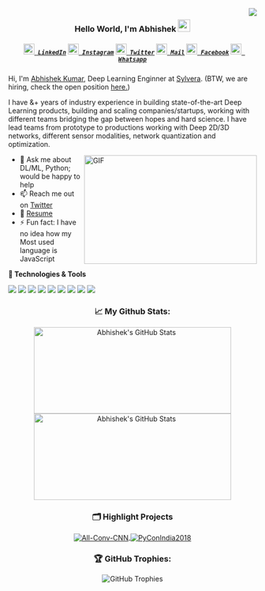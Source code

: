 <img align="right" src="https://visitor-badge.glitch.me/badge?page_id=iabhi7.iabhi7">
<h3 align="center">
  Hello World, I'm Abhishek <img src="https://media.giphy.com/media/hvRJCLFzcasrR4ia7z/giphy.gif" width="25px"
</h3>
<h5 align="center">
  <code><a href="https://www.linkedin.com/in/iabhi7/" title="LinkedIn Profile"><img width="22" src="https://cdn.jsdelivr.net/npm/simple-icons@v3/icons/linkedin.svg"> LinkedIn</a></code>
  <code><a href="https://www.instagram.com/abhishektiwari07/" title="Instagram Profile"><img width="22" src="https://cdn.jsdelivr.net/npm/simple-icons@v3/icons/instagram.svg"> Instagram</a></code>
  <code><a href="https://twitter.com/iabhi0" title="Twitter Profile"><img width="22" src="https://cdn.jsdelivr.net/npm/simple-icons@v3/icons/twitter.svg"> Twitter</a></code>
  <code><a href="mailto:me@iabhi.in" title="Email Me"><img width="22" src="https://cdn.jsdelivr.net/npm/simple-icons@v3/icons/gmail.svg"> Mail</a></code>
  <code><a href="https://www.facebook.com/iabhi007/" title="Facebook Profile"><img width="22" src="https://cdn.jsdelivr.net/npm/simple-icons@v3/icons/facebook.svg"> Facebook</a></code>
  <code><a href="https://api.whatsapp.com/send?phone=919622061677" title="Whatsapp Me"><img width="22" src="https://cdn.jsdelivr.net/npm/simple-icons@v3/icons/whatsapp.svg"> Whatsapp</a></code>
</h5>


Hi, I'm [Abhishek Kumar](https://iabhi.in/), Deep Learning Enginner at [Sylvera](https://sylvera.com/). (BTW, we are hiring, check the open position [here.](https://apply.workable.com/sylvera/))

I have &+ years of industry experience in building state-of-the-art Deep Learning products, building and scaling companies/startups, working with different teams bridging the gap between hopes and hard science. I have lead teams from prototype to productions working with Deep 2D/3D networks, different sensor modalities, network quantization and optimization.


  <img align="right" alt="GIF" src="https://github.com/abhisheknaiidu/abhisheknaiidu/blob/master/code.gif?raw=true" width="350" height="220" />
  
- 💬 Ask me about DL/ML, Python; would be happy to help
- 📫 Reach me out on [Twitter](https://twitter.com/iabhi0)
- 📝 [Resume](https://drive.google.com/file/d/1EW8qdt3z-fsRh_OLrv4DG3W3Qmy6GCgV/view)
- ⚡ Fun fact: I have no idea how my Most used language is JavaScript


**🔧 Technologies & Tools**

![](https://img.shields.io/badge/OS-Linux-informational?style=flat&logo=linux&logoColor=white&color=6aa6f8)
![](https://img.shields.io/badge/Editor-PyCharm-informational?style=flat&logo=pycharm&logoColor=white&color=6aa6f8)
![](https://img.shields.io/badge/Code-Python-informational?style=flat&logo=python&logoColor=white&color=6aa6f8)
![](https://img.shields.io/badge/Code-PyTorch-informational?style=flat&logo=pytorch&logoColor=white&color=6aa6f8)
![](https://img.shields.io/badge/Code-NumPy-informational?style=flat&logo=numpy&logoColor=white&color=6aa6f8)
![](https://img.shields.io/badge/Code-Keras-informational?style=flat&logo=keras&logoColor=white&color=6aa6f8)
![](https://img.shields.io/badge/Shell-Bash-informational?style=flat&logo=gnu-bash&logoColor=white&color=6aa6f8)
![](https://img.shields.io/badge/Tools-PostgreSQL-informational?style=flat&logo=postgresql&logoColor=white&color=6aa6f8)
![](https://img.shields.io/badge/Tools-Docker-informational?style=flat&logo=docker&logoColor=white&color=6aa6f8)



<h3 align="center">📈 My Github Stats:</h3>
<p align="center">
<a href="https://github.com/iabhi7/iabhi7">
  <img height=175 width=400 align="center" src="https://github-readme-stats.vercel.app/api/top-langs/?username=iabhi7&hide=c%2B%2B,css,html&title_color=6aa6f8&text_color=8a919a&icon_color=6aa6f8&bg_color=0e1116&layout=compact" alt="Abhishek's GitHub Stats" />
</a>
<a href="https://github.com/iabhi7/iabhi7">
  <img height=175 width=400 align="center" src="https://github-readme-stats.vercel.app/api?username=iabhi7&show_icons=true&count_private=true&title_color=6aa6f8&text_color=8a919a&icon_color=6aa6f8&bg_color=0e1116" alt="Abhishek's GitHub Stats" />
</a>
</p>

<h3 align="center">🗂️ Highlight Projects</h3>
<p width="100%" align="center">
<a href="https://github.com/iabhi7/All-Conv-Keras">
  <img align="center" src="https://github-readme-stats.vercel.app/api/pin/?username=MateLabs&repo=All-Conv-Keras&show_icons=true&line_height=27&title_color=6aa6f8&text_color=8a919a&icon_color=6aa6f8&bg_color=0e1116" alt="All-Conv-CNN" />
</a>
<a href="https://github.com/iabhi7/PyConIndia2018">
  <img align="center" src="https://github-readme-stats.vercel.app/api/pin/?username=iabhi7&repo=PyConIndia2018&show_icons=true&line_height=27&title_color=6aa6f8&text_color=8a919a&icon_color=6aa6f8&bg_color=0e1116" alt="PyConIndia2018" />
</a>
</p>

<h3 align="center">🏆 GitHub Trophies:</h3>
<p width="100%" align="center">
    <img align="center" src="https://github-profile-trophy.vercel.app/?username=iabhi7&theme=nord&column=6" alt="GitHub Trophies" />
</p>




